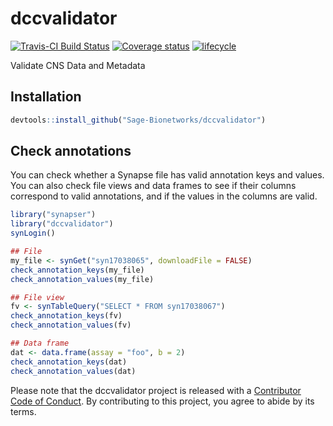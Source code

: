 <!-- README.md is generated from README.Rmd. Please edit that file -->

dccvalidator
============

[![Travis-CI Build
Status](https://travis-ci.org/Sage-Bionetworks/dccvalidator.svg?branch=master)](https://travis-ci.org/Sage-Bionetworks/dccvalidator)
[![Coverage
status](https://codecov.io/gh/Sage-Bionetworks/dccvalidator/branch/master/graph/badge.svg)](https://codecov.io/github/Sage-Bionetworks/dccvalidator?branch=master)
[![lifecycle](https://img.shields.io/badge/lifecycle-experimental-orange.svg)](https://www.tidyverse.org/lifecycle/#experimental)

Validate CNS Data and Metadata

Installation
------------

``` r
devtools::install_github("Sage-Bionetworks/dccvalidator")
```

Check annotations
-----------------

You can check whether a Synapse file has valid annotation keys and
values. You can also check file views and data frames to see if their
columns correspond to valid annotations, and if the values in the
columns are valid.

``` r
library("synapser")
library("dccvalidator")
synLogin()

## File
my_file <- synGet("syn17038065", downloadFile = FALSE)
check_annotation_keys(my_file)
check_annotation_values(my_file)

## File view
fv <- synTableQuery("SELECT * FROM syn17038067")
check_annotation_keys(fv)
check_annotation_values(fv)

## Data frame
dat <- data.frame(assay = "foo", b = 2)
check_annotation_keys(dat)
check_annotation_values(dat)
```

Please note that the dccvalidator project is released with a
[Contributor Code of Conduct](.github/CODE_OF_CONDUCT.md). By
contributing to this project, you agree to abide by its terms.
